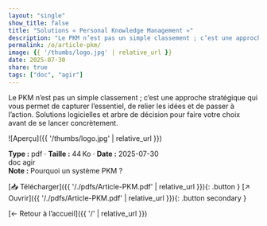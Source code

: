 ```yaml
---
layout: "single"
show_title: false
title: "Solutions « Personal Knowledge Management »"
description: "Le PKM n’est pas un simple classement ; c’est une approche stratégique qui vous permet de capturer l’essentiel, de relier les idées et de passer à l’action. Solutions logicielles et arbre de décision pour faire votre choix avant de se lancer concrètement."
permalink: /o/article-pkm/
image: {{ '/thumbs/logo.jpg' | relative_url }}
date: 2025-07-30
share: true
tags: ["doc", "agir"]
---
```



Le PKM n’est pas un simple classement ; c’est une approche stratégique qui vous permet de capturer l’essentiel, de relier les idées et de passer à l’action. Solutions logicielles et arbre de décision pour faire votre choix avant de se lancer concrètement.

![Aperçu]({{ '/thumbs/logo.jpg' | relative_url }})

<div class="info-box"><strong>Type :</strong> pdf · <strong>Taille :</strong> 44 Ko · <strong>Date :</strong> 2025-07-30</div>

<div class="tags"><span class="tag">doc</span> <span class="tag">agir</span></div>

<div class="notice notice--info"><strong>Note :</strong> Pourquoi un système PKM ?</div>

[📥 Télécharger]({{ '/./pdfs/Article-PKM.pdf' | relative_url }}){: .button }
[↗ Ouvrir]({{ '/./pdfs/Article-PKM.pdf' | relative_url }}){: .button secondary }

[← Retour à l’accueil]({{ '/' | relative_url }})
